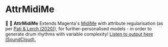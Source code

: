 # AttrMidiMe

🥁 🎼 <span class="name"><strong>AttrMidiMe</strong></span> Extends Magenta's <a href="https://magenta.tensorflow.org/midi-me">MidiMe</a> with attribute regularisation (as per  <a href="https://arxiv.org/abs/2004.05485">Pati & Lerch (2020)</a>), for further-personalised models - in order to generate drum rhythms with variable complexity! <a href="https://soundcloud.com/user-436336649-63489848/sets/examples-of-midime-regularised-by-syncopation-index/s-gQ2ggTdmi9o"> Listen to output here (SoundCloud).</a>
